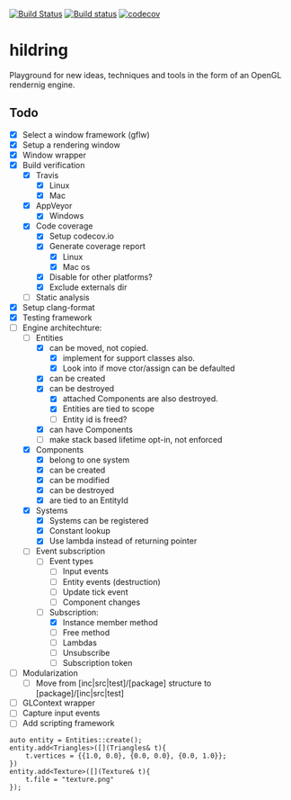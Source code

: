 [![Build Status](https://travis-ci.org/henningerlandsen/hildring.svg?branch=master)](https://travis-ci.org/henningerlandsen/hildring)
[![Build status](https://ci.appveyor.com/api/projects/status/g942gs2ugbw5yan6/branch/master?svg=true)](https://ci.appveyor.com/project/henningerlandsen/hildring/branch/master)
[![codecov](https://codecov.io/gh/henningerlandsen/hildring/branch/master/graph/badge.svg)](https://codecov.io/gh/henningerlandsen/hildring)


# hildring
Playground for new ideas, techniques and tools in the form of an OpenGL rendernig engine.

## Todo
- [x] Select a window framework (gflw)
- [x] Setup a rendering window
- [x] Window wrapper
- [x] Build verification
    - [x] Travis
        - [x] Linux
        - [x] Mac
    - [x] AppVeyor
        - [x] Windows
    - [x] Code coverage
        - [x] Setup codecov.io
        - [x] Generate coverage report
            - [x] Linux
            - [x] Mac os
        - [x] Disable for other platforms?
        - [x] Exclude externals dir
    - [ ] Static analysis
- [x] Setup clang-format
- [x] Testing framework
- [ ] Engine architechture:
    - [ ] Entities
        - [x] can be moved, not copied.
            - [x] implement for support classes also.
            - [x] Look into if move ctor/assign can be defaulted
        - [x] can be created
        - [x] can be destroyed
            - [x] attached Components are also destroyed.
            - [x] Entities are tied to scope 
            - [ ] Entity id is freed?
        - [x] can have Components
        - [ ] make stack based lifetime opt-in, not enforced
    - [x] Components
        - [x] belong to one system
        - [x] can be created 
        - [x] can be modified
        - [x] can be destroyed
        - [x] are tied to an EntityId
    - [x] Systems
        - [x] Systems can be registered
        - [x] Constant lookup
        - [x] Use lambda instead of returning pointer
    - [ ] Event subscription
        - [ ] Event types
            - [ ] Input events
            - [ ] Entity events (destruction)
            - [ ] Update tick event
            - [ ] Component changes
        - [ ] Subscription:
            - [x] Instance member method
            - [ ] Free method
            - [ ] Lambdas
            - [ ] Unsubscribe
            - [ ] Subscription token
- [ ] Modularization
    - [ ] Move from [inc|src|test]/[package] structure to [package]/[inc|src|test]
- [ ] GLContext wrapper
- [ ] Capture input events
- [ ] Add scripting framework

```
auto entity = Entities::create();
entity.add<Triangles>([](Triangles& t){
    t.vertices = {{1.0, 0.0}, {0.0, 0.0}, {0.0, 1.0}}; 
})
entity.add<Texture>([](Texture& t){
    t.file = "texture.png"
});
```
